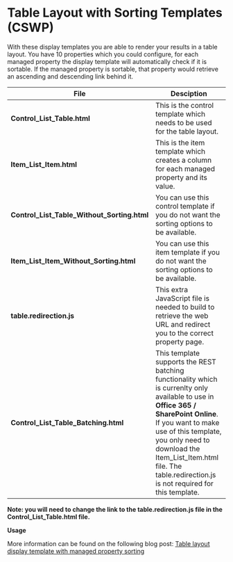 Table Layout with Sorting Templates (CSWP)
================

With these display templates you are able to render your results in a table layout. You have 10 properties which you could configure, for each managed property the display template will automatically check if it is sortable. If the managed property is sortable, that property would retrieve an ascending and descending link behind it.

File | Desciption
--- | ---
__Control_List_Table.html__ | This is the control template which needs to be used for the table layout.
__Item_List_Item.html__ | This is the item template which creates a column for each managed property and its value.
__Control_List_Table_Without_Sorting.html__ | You can use this control template if you do not want the sorting options to be available.
__Item_List_Item_Without_Sorting.html__ | You can use this item template if you do not want the sorting options to be available.
__table.redirection.js__ | This extra JavaScript file is needed to build to retrieve the web URL and redirect you to the correct property page.
__Control_List_Table_Batching.html__ | This template supports the REST batching functionality which is currenlty only available to use in **Office 365 / SharePoint Online**. If you want to make use of this template, you only need to download the Item_List_Item.html file. The table.redirection.js is not required for this template.

**Note: you will need to change the link to the table.redirection.js file in the Control_List_Table.html file.**

**Usage**

More information can be found on the following blog post: [Table layout display template with managed property sorting](http://www.eliostruyf.com/table-layout-display-template-with-managed-property-sorting/ "Table layout display template with managed property sorting")